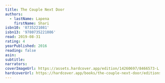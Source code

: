 ```yaml
---
title: The Couple Next Door
authors:
  - lastName: Lapena
    firstName: Shari
isbn10: '0735221081'
isbn13: '9780735221086'
read: 2019-08-31
rating: 4
yearPublished: 2016
reading: false
asin:
subtitle:
narrators:
coverImageUrl: https://assets.hardcover.app/edition/14260697/8466573-L.jpg
hardcoverUrl: https://hardcover.app/books/the-couple-next-door/editions/14260697
---
```

